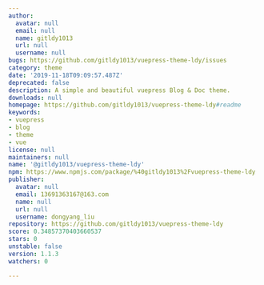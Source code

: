 ```yaml
---
author:
  avatar: null
  email: null
  name: gitldy1013
  url: null
  username: null
bugs: https://github.com/gitldy1013/vuepress-theme-ldy/issues
category: theme
date: '2019-11-18T09:09:57.487Z'
deprecated: false
description: A simple and beautiful vuepress Blog & Doc theme.
downloads: null
homepage: https://github.com/gitldy1013/vuepress-theme-ldy#readme
keywords:
- vuepress
- blog
- theme
- vue
license: null
maintainers: null
name: '@gitldy1013/vuepress-theme-ldy'
npm: https://www.npmjs.com/package/%40gitldy1013%2Fvuepress-theme-ldy
publisher:
  avatar: null
  email: 13691363167@163.com
  name: null
  url: null
  username: dongyang_liu
repository: https://github.com/gitldy1013/vuepress-theme-ldy
score: 0.34857370403660537
stars: 0
unstable: false
version: 1.1.3
watchers: 0

---
```


